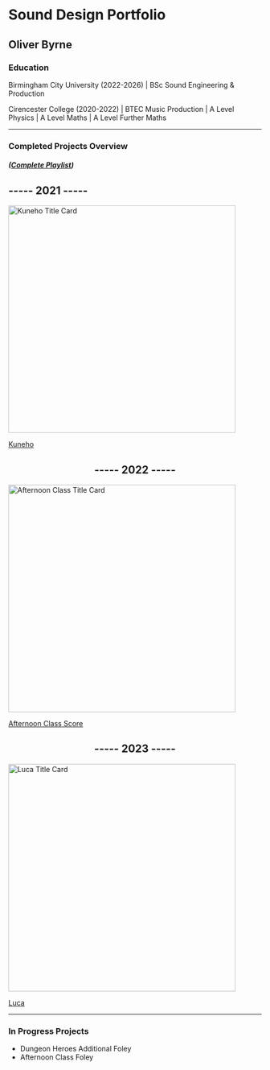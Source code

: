 # Sound Design Portfolio 
## Oliver Byrne

### Education

Birmingham City University (2022-2026) | BSc Sound Engineering & Production 

Cirencester College (2020-2022) | BTEC Music Production | A Level Physics | A Level Maths | A Level Further Maths

---
### Completed Projects Overview
##### ([Complete Playlist](https://www.youtube.com/playlist?list=PLlxiILQYOCxV1kn5FR7rGtZQHTDLpYjz_))
  
## ----- 2021 -----

<img width="452" alt="Kuneho Title Card" src="https://github.com/O-Byrne/O-Byrne.github.io/assets/157286554/22a06e79-87a2-451a-a88f-0f986afc89cf">

[Kuneho](https://youtu.be/YaH1j3PShas)

<div align="center"> 
  
## ----- 2022 -----
</div>
<img width="452" alt="Afternoon Class Title Card" src="https://github.com/O-Byrne/O-Byrne.github.io/assets/157286554/3976ac6a-d332-4809-9996-446818b872ed">
  
[Afternoon Class Score](https://youtu.be/N1Vg7jgv2oc)

<div align="center">
  
## ----- 2023 -----

</div>
<img width="452" alt="Luca Title Card" src="https://github.com/O-Byrne/O-Byrne.github.io/assets/157286554/61d765eb-512b-486d-8ff7-b1e45d30a506">

[Luca](https://youtu.be/H_dDbXpgmhc)

---

### In Progress Projects
- Dungeon Heroes Additional Foley
- Afternoon Class Foley



